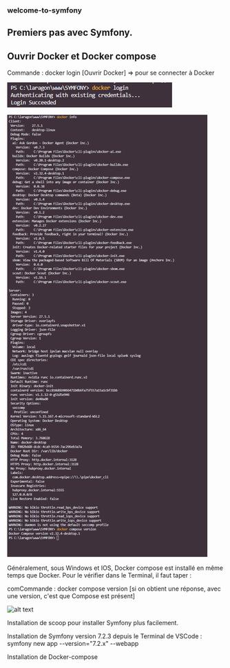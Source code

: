 ### welcome-to-symfony

Premiers pas avec Symfony.  
----------------------------------

## Ouvrir Docker et Docker compose ##  

Commande : docker login   [Ouvrir Docker]
=> pour se connecter à Docker  

![alt text](Screenshots/docker_login.PNG)  

![alt text](Screenshots/docker_info.png)  


Généralement, sous Windows et IOS, Docker compose est installé en même temps que Docker. Pour le vérifier dans le Terminal, il faut taper :   

comCommande : docker compose version [si on obtient une réponse, avec une version, c'est que Compose est présent]  

![alt text](docker_compose_version.PNG)  


Installation de scoop pour installer Symfony plus facilement.

Installation de Symfony version 7.2.3 depuis le Terminal de VSCode :  
symfony new app --version="7.2.x" --webapp


Installation de Docker-compose 

